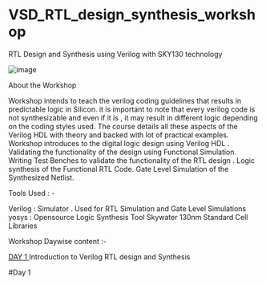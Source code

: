 # VSD_RTL_design_synthesis_workshop

RTL Design and Synthesis using Verilog with SKY130 technology

![image](https://user-images.githubusercontent.com/89997921/131890710-6d1b156b-06cf-4183-b817-9f713338d517.png)

About the Workshop 

Workshop intends to teach the verilog coding guidelines that results in predictable logic in Silicon. it is important to note that every verilog code is not synthesizable and even if it is , it may result in different logic depending on the coding styles used. The course details all these aspects of the Verilog HDL with theory and backed with lot of practical examples. Workshop introduces to the digital logic design using Verilog HDL . Validating the functionality of the design using Functional Simulation. Writing Test Benches to validate the functionality of the RTL design . Logic synthesis of the Functional RTL Code. Gate Level Simulation of the Synthesized Netlist.

Tools Used : -

Verilog : Simulator . Used for RTL Simulation and Gate Level Simulations
yosys   : Opensource Logic Synthesis Tool
Skywater 130nm Standard Cell Libraries

Workshop Daywise content :- 

[DAY 1 ](https://github.com/lakshminarayanan2k21/VSD_RTL_design_synthesis_workshop/edit/main/README.md) Introduction to Verilog RTL design and Synthesis

#Day 1






